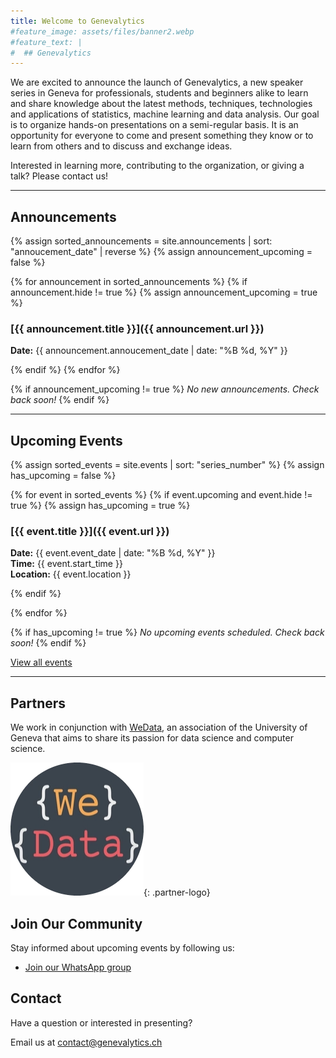 ```yaml
---
title: Welcome to Genevalytics
#feature_image: assets/files/banner2.webp
#feature_text: |
#  ## Genevalytics
---
```



We are excited to announce the launch of Genevalytics, a new speaker series in Geneva for professionals, students and beginners alike to learn and share knowledge about the latest methods, techniques, technologies and applications of statistics, machine learning and data analysis. Our goal is to organize hands-on presentations on a semi-regular basis. It is an opportunity for everyone to come and present something they know or to learn from others and to discuss and exchange ideas. 

Interested in learning more, contributing to the organization, or giving a talk? Please contact us! 

---

## Announcements

{% assign sorted_announcements = site.announcements | sort: "annoucement_date" | reverse %}
{% assign announcement_upcoming = false %}

{% for announcement in sorted_announcements %}
  {% if announcement.hide != true %}
    {% assign announcement_upcoming = true %}
### [{{ announcement.title }}]({{ announcement.url }})
**Date:** {{ announcement.annoucement_date | date: "%B %d, %Y" }}  



  {% endif %}
{% endfor %}

{% if announcement_upcoming != true %}
*No new announcements. Check back soon!*
{% endif %}

---

## Upcoming Events

{% assign sorted_events = site.events | sort: "series_number" %}
{% assign has_upcoming = false %}

{% for event in sorted_events %}
  {% if event.upcoming and event.hide != true %}
    {% assign has_upcoming = true %}
### [{{ event.title }}]({{ event.url }})
**Date:** {{ event.event_date | date: "%B %d, %Y" }}  
**Time:** {{ event.start_time }} <br>
**Location:** {{ event.location }}

  {% endif %}

{% endfor %}

{% if has_upcoming != true %}
*No upcoming events scheduled. Check back soon!*
{% endif %}

[View all events](/events/)

---


## Partners

We work in conjunction with [WeData](https://wedata.ch/), an association of the University of Geneva that aims to share its passion for data science and computer science. 

![WeData Logo](/assets/files/wedata_logo.png){: .partner-logo}


## Join Our Community

Stay informed about upcoming events by following us:

- [Join our WhatsApp group](https://chat.whatsapp.com/Htx3lgNLKeP9TvybQhimct)

## Contact

Have a question or interested in presenting? 

Email us at [contact@genevalytics.ch](mailto:contact@genevalytics.ch)